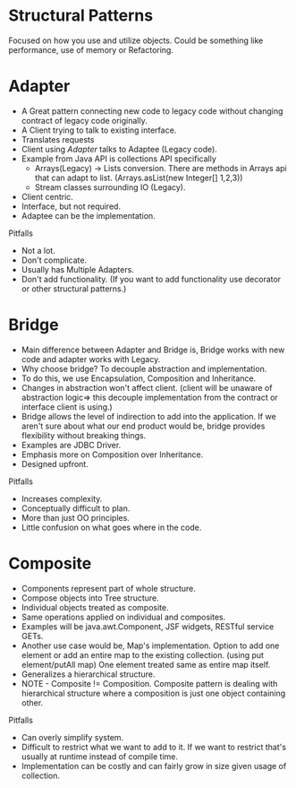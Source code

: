 # Structural Patterns

Focused on how you use and utilize objects. Could be something like performance, use of memory or Refactoring.

# Adapter

* A Great pattern connecting new code to legacy code without changing contract of legacy code originally.
* A Client trying to talk to existing interface.
* Translates requests
* Client using <i> Adapter </i> talks to Adaptee (Legacy code).
* Example from Java API is collections API specifically
    * Arrays(Legacy) -> Lists conversion. There are methods in Arrays api that can adapt to list. (Arrays.asList(new Integer[] 1,2,3))
    * Stream classes surrounding IO (Legacy).
* Client centric.
* Interface, but not required.
* Adaptee can be the implementation.

Pitfalls

* Not a lot.
* Don't complicate.
* Usually has Multiple Adapters.
* Don't add functionality. (If you want to add functionality use decorator or other structural patterns.)

# Bridge

* Main difference between Adapter and Bridge is, Bridge works with new code and adapter works with Legacy.
* Why choose bridge? To decouple abstraction and implementation.
* To do this, we use Encapsulation, Composition and Inheritance.
* Changes in abstraction won't affect client. (client will be unaware of abstraction logic=> this decouple implementation
 from the contract or interface client is using.)
 * Bridge allows the level of indirection to add into the application. If we aren't sure about what our end product would
 be, bridge provides flexibility without breaking things.
 * Examples are JDBC Driver.
 * Emphasis more on Composition over Inheritance.
 * Designed upfront.
 
 Pitfalls
 
 * Increases complexity.
 * Conceptually difficult to plan.
 * More than just OO principles.
 * Little confusion on what goes where in the code.
 
 # Composite
 
 * Components represent part of whole structure.
 * Compose objects into Tree structure.
 * Individual objects treated as composite.
 * Same operations applied on individual and composites.
 * Examples will be java.awt.Component, JSF widgets, RESTful service GETs.
 * Another use case would be, Map's implementation. Option to add one element or add an entire map to the existing collection.
    (using put element/putAll map)  One element treated same as entire map itself.
 * Generalizes a hierarchical structure.
 * NOTE - Composite != Composition. Composite pattern is dealing with hierarchical structure where a composition is just
 one object containing other.
 
 Pitfalls
 
 * Can overly simplify system.
 * Difficult to restrict what we want to add to it. If we want to restrict that's usually at runtime instead of compile time.
 * Implementation can be costly and can fairly grow in size given usage of collection.